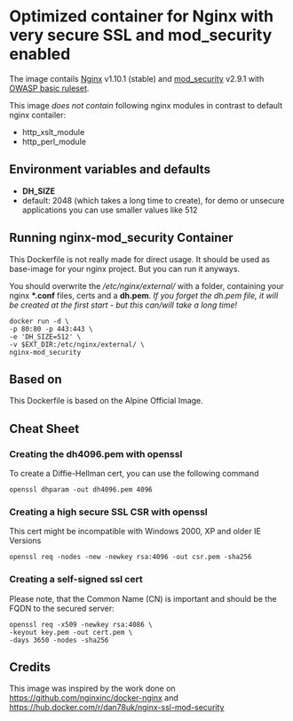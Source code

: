 # Optimized container for Nginx with very secure SSL and mod_security enabled

The image contails [Nginx](https://nginx.org) v1.10.1 (stable) and [mod_security](https://github.com/SpiderLabs/ModSecurity) v2.9.1 with [OWASP basic ruleset](https://github.com/SpiderLabs/owasp-modsecurity-crs).

This image *does not contain* following nginx modules in contrast to default nginx contailer:
- http_xslt_module
- http_perl_module

## Environment variables and defaults

* __DH\_SIZE__
 * default: 2048 (which takes a long time to create), for demo or unsecure applications you can use smaller values like 512

## Running nginx-mod_security Container

This Dockerfile is not really made for direct usage. It should be used as base-image for your nginx project. But you can run it anyways.

You should overwrite the _/etc/nginx/external/_ with a folder, containing your nginx __\*.conf__ files, certs and a __dh.pem__.
_If you forget the dh.pem file, it will be created at the first start - but this can/will take a long time!_

    docker run -d \
    -p 80:80 -p 443:443 \
    -e 'DH_SIZE=512' \
    -v $EXT_DIR:/etc/nginx/external/ \
    nginx-mod_security

## Based on

This Dockerfile is based on the Alpine Official Image.

## Cheat Sheet

### Creating the dh4096.pem with openssl

To create a Diffie-Hellman cert, you can use the following command

    openssl dhparam -out dh4096.pem 4096

### Creating a high secure SSL CSR with openssl

This cert might be incompatible with Windows 2000, XP and older IE Versions

    openssl req -nodes -new -newkey rsa:4096 -out csr.pem -sha256

### Creating a self-signed ssl cert

Please note, that the Common Name (CN) is important and should be the FQDN to the secured server:

    openssl req -x509 -newkey rsa:4086 \
    -keyout key.pem -out cert.pem \
    -days 3650 -nodes -sha256

## Credits

This image was inspired by the work done on https://github.com/nginxinc/docker-nginx and https://hub.docker.com/r/dan78uk/nginx-ssl-mod-security
